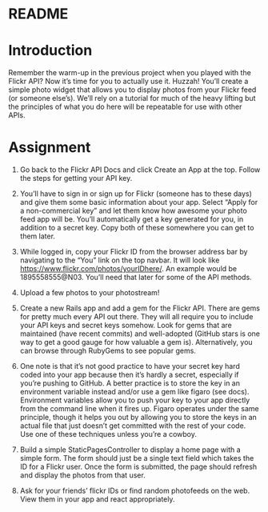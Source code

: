 # README

# Introduction
Remember the warm-up in the previous project when you played with the Flickr API? Now it’s time for you to actually use it. Huzzah! You’ll create a simple photo widget that allows you to display photos from your Flickr feed (or someone else’s). We’ll rely on a tutorial for much of the heavy lifting but the principles of what you do here will be repeatable for use with other APIs.

# Assignment
1. Go back to the Flickr API Docs and click Create an App at the top.
Follow the steps for getting your API key. 

2. You’ll have to sign in or sign up for Flickr (someone has to these days) and give them some basic information about your app. Select “Apply for a non-commercial key” and let them know how awesome your photo feed app will be. You’ll automatically get a key generated for you, in addition to a secret key. Copy both of these somewhere you can get to them later.

3. While logged in, copy your Flickr ID from the browser address bar by navigating to the “You” link on the top navbar. It will look like https://www.flickr.com/photos/yourIDhere/. An example would be 1895558555@N03. You’ll need that later for some of the API methods.

4. Upload a few photos to your photostream!

5. Create a new Rails app and add a gem for the Flickr API. There are gems for pretty much every API out there. They will all require you to include your API keys and secret keys somehow. Look for gems that are maintained (have recent commits) and well-adopted (GitHub stars is one way to get a good gauge for how valuable a gem is). Alternatively, you can browse through RubyGems to see popular gems.

6. One note is that it’s not good practice to have your secret key hard coded into your app because then it’s hardly a secret, especially if you’re pushing to GitHub. A better practice is to store the key in an environment variable instead and/or use a gem like figaro (see docs). Environment variables allow you to push your key to your app directly from the command line when it fires up. Figaro operates under the same principle, though it helps you out by allowing you to store the keys in an actual file that just doesn’t get committed with the rest of your code. Use one of these techniques unless you’re a cowboy.

7. Build a simple StaticPagesController to display a home page with a simple form. The form should just be a single text field which takes the ID for a Flickr user. Once the form is submitted, the page should refresh and display the photos from that user.

8. Ask for your friends’ flickr IDs or find random photofeeds on the web. View them in your app and react appropriately.
